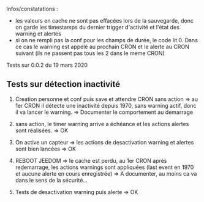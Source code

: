 Infos/constatations :
* les valeurs en cache ne sont pas effacées lors de la sauvegarde, donc on garde les timestamps du dernier trigger d'activité et l'état des warning et alertes
* si on ne rempli pas la conf pour les champs de durée, le code lit 0. Dans ce cas le warning est appelé au prochain CRON et le alerte au CRON suivant (ils ne passent pas tous les 2 dans le meme CRON)

Tests sur 0.0.2 du 19 mars 2020
###

Tests sur détection inactivité
---

1. Creation personne et conf puis save et attendre CRON sans action
=> au 1er CRON il détecte une inactivité depuis 1970, sans warning actif, donc il va lancer le warning. => Documenter le comportement au demarrage

2. sans action, le timer warning arrive a échéance et les actions alertes sont réalisées. => OK

3. On active un capteur => les actions de desactivation warning et alertes sont bien lancées => OK

4. REBOOT JEEDOM => le cache est perdu, au 1er CRON après redemarrage, les actions warnings sont appliquées (last event en 1970 et aucune alerte en cours enregistrée) => A documenter, au moins ca va dans le sens de la sécurité...

5. Tests de desactivation warning puis alerte => OK


